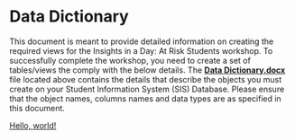 ﻿
# Data Dictionary

This document is meant to provide detailed information on creating the required views for the Insights in a Day:  At Risk Students workshop.  To successfully complete the workshop, you need to create a set of tables/views the comply with the below details. The [**Data Dictionary.docx**](https://github.com/pleblanc72/Insights-in-a-Day/raw/master/1%20-%20Data%20Dictionary/Data%20Dictionary.docx) file located above contains the details that describe the objects you must create on your Student Information System (SIS) Database.  Please ensure that the object names, columns names and data types are as specified in this document.

<a href="http://www.guyinacube.com/" target="_blank">Hello, world!</a>

